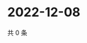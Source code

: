 # 2022-12-08

共 0 条

<!-- BEGIN WEIBO -->
<!-- 最后更新时间 Thu Dec 08 2022 01:13:19 GMT+0800 (China Standard Time) -->

<!-- END WEIBO -->
